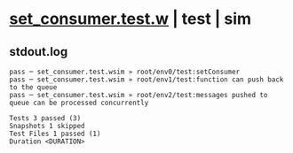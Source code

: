 # [set_consumer.test.w](../../../../../../examples/tests/sdk_tests/queue/set_consumer.test.w) | test | sim

## stdout.log
```log
pass ─ set_consumer.test.wsim » root/env0/test:setConsumer                                           
pass ─ set_consumer.test.wsim » root/env1/test:function can push back to the queue                   
pass ─ set_consumer.test.wsim » root/env2/test:messages pushed to queue can be processed concurrently

Tests 3 passed (3)
Snapshots 1 skipped
Test Files 1 passed (1)
Duration <DURATION>
```

